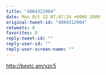 ```yaml
---
title: "4804312904"
date: Mon Oct 12 07:47:24 +0000 2009
original-tweet-id: "4804312904"
retweets: 0
favorites: 0
reply-tweet-id: ""
reply-user-id: ""
reply-user-screen-name: ""
---
```

http://bestc.am/xzc5
